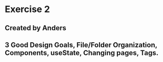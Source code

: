 # Exercise 2
## Created by Anders
## 3 Good Design Goals, File/Folder Organization, Components, useState, Changing pages, Tags.
